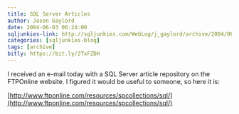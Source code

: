 ```yaml
---
title: SQL Server Articles
author: Jason Gaylord
date: 2004-06-03 06:24:00
sqljunkies-link: http://sqljunkies.com/WebLog/j_gaylord/archive/2004/06.aspx
categories: [sqljunkies-blog]
tags: [archive]
bitly: https://bit.ly/2TxFZDH
---
```


I received an e-mail today with a SQL Server article repository on the FTPOnline website. I figured it would be useful to someone, so here it is:  
  
[http://www.ftponline.com/resources/spcollections/sql/](http://www.ftponline.com/resources/spcollections/sql/)